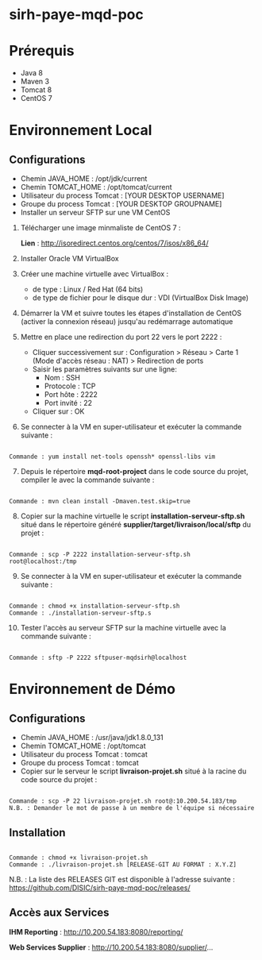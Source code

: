 # sirh-paye-mqd-poc

Prérequis
=====================

* Java 8
* Maven 3
* Tomcat 8
* CentOS 7

Environnement Local
=====================

Configurations
--------------------

* Chemin JAVA_HOME : /opt/jdk/current
* Chemin TOMCAT_HOME : /opt/tomcat/current
* Utilisateur du process Tomcat : [YOUR DESKTOP USERNAME]
* Groupe du process Tomcat : [YOUR DESKTOP GROUPNAME]
* Installer un serveur SFTP sur une VM CentOS 
1. Télécharger une image minmaliste de CentOS 7 :

	**Lien** : http://isoredirect.centos.org/centos/7/isos/x86_64/

2. Installer Oracle VM VirtualBox
3. Créer une machine virtuelle avec VirtualBox :
	* de type : Linux / Red Hat (64 bits)
	* de type de fichier pour le disque dur : VDI (VirtualBox Disk Image)
4. Démarrer la VM et suivre toutes les étapes d'installation de CentOS (activer la connexion réseau) jusqu'au redémarrage automatique
5. Mettre en place une redirection du port 22 vers le port 2222 :
	* Cliquer successivement sur : Configuration > Réseau > Carte 1 (Mode d'accès réseau : NAT) > Redirection de ports
	* Saisir les paramètres suivants sur une ligne: 
		* Nom : SSH
		* Protocole : TCP
		* Port hôte : 2222
		* Port invité : 22
	* Cliquer sur : OK
6. Se connecter à la VM en super-utilisateur et exécuter la commande suivante :
<pre><code>
Commande : yum install net-tools openssh* openssl-libs vim
</code></pre>
7. Depuis le répertoire **mqd-root-project** dans le code source du projet, compiler le avec la commande suivante :
<pre><code>
Commande : mvn clean install -Dmaven.test.skip=true
</code></pre>
8. Copier sur la machine virtuelle le script **installation-serveur-sftp.sh** situé dans le répertoire généré **supplier/target/livraison/local/sftp** du projet :
<pre><code>
Commande : scp -P 2222 installation-serveur-sftp.sh root@localhost:/tmp
</code></pre>
9. Se connecter à la VM en super-utilisateur et exécuter la commande suivante :
<pre><code>
Commande : chmod +x installation-serveur-sftp.sh
Commande : ./installation-serveur-sftp.s
</code></pre>
10. Tester l'accès au serveur SFTP sur la machine virtuelle avec la commande suivante :
<pre><code>
Commande : sftp -P 2222 sftpuser-mqdsirh@localhost
</code></pre>

Environnement de Démo
=====================

Configurations
--------------------

* Chemin JAVA_HOME : /usr/java/jdk1.8.0_131
* Chemin TOMCAT_HOME : /opt/tomcat
* Utilisateur du process Tomcat : tomcat
* Groupe du process Tomcat : tomcat
* Copier sur le serveur le script **livraison-projet.sh** situé à la racine du code source du projet :
<pre><code>
Commande : scp -P 22 livraison-projet.sh root@:10.200.54.183/tmp
N.B. : Demander le mot de passe à un membre de l'équipe si nécessaire
</code></pre>

Installation
--------------------

<pre><code>
Commande : chmod +x livraison-projet.sh
Commande : ./livraison-projet.sh [RELEASE-GIT AU FORMAT : X.Y.Z]
</code></pre>

N.B. : La liste des RELEASES GIT est disponible à l'adresse suivante :<br/>
https://github.com/DISIC/sirh-paye-mqd-poc/releases/

Accès aux Services
--------------------

**IHM Reporting** : http://10.200.54.183:8080/reporting/

**Web Services Supplier** : http://10.200.54.183:8080/supplier/...
